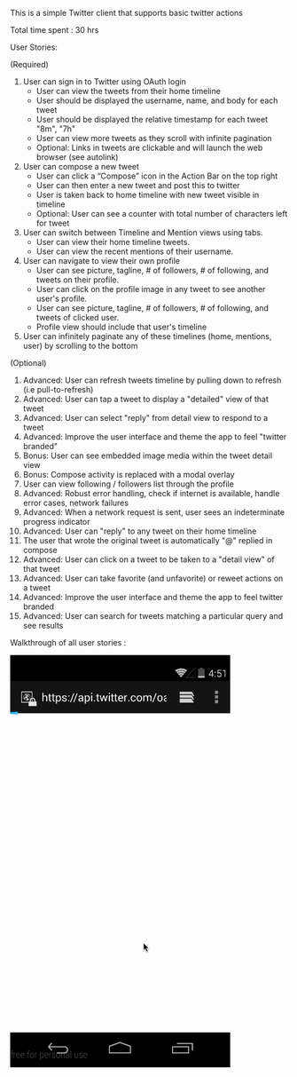 This is a simple Twitter client that supports basic twitter actions 

Total time spent : 30 hrs

User Stories:

(Required)

1. User can sign in to Twitter using OAuth login
    - User can view the tweets from their home timeline
    - User should be displayed the username, name, and body for each tweet
    - User should be displayed the relative timestamp for each tweet "8m", "7h"
    - User can view more tweets as they scroll with infinite pagination
    - Optional: Links in tweets are clickable and will launch the web browser (see autolink)
2. User can compose a new tweet
    - User can click a “Compose” icon in the Action Bar on the top right
    - User can then enter a new tweet and post this to twitter
    - User is taken back to home timeline with new tweet visible in timeline
    - Optional: User can see a counter with total number of characters left for tweet
3. User can switch between Timeline and Mention views using tabs.
    - User can view their home timeline tweets.
    - User can view the recent mentions of their username.
4. User can navigate to view their own profile
    - User can see picture, tagline, # of followers, # of following, and tweets on their profile.
    - User can click on the profile image in any tweet to see another user's profile.
    - User can see picture, tagline, # of followers, # of following, and tweets of clicked user.
    - Profile view should include that user's timeline
5. User can infinitely paginate any of these timelines (home, mentions, user) by scrolling to the bottom

(Optional)

1. Advanced: User can refresh tweets timeline by pulling down to refresh (i.e pull-to-refresh)
2. Advanced: User can tap a tweet to display a "detailed" view of that tweet
3. Advanced: User can select "reply" from detail view to respond to a tweet
4. Advanced: Improve the user interface and theme the app to feel "twitter branded"
5. Bonus: User can see embedded image media within the tweet detail view
6. Bonus: Compose activity is replaced with a modal overlay
7. User can view following / followers list through the profile
8. Advanced: Robust error handling, check if internet is available, handle error cases, network failures
9. Advanced: When a network request is sent, user sees an indeterminate progress indicator
10. Advanced: User can "reply" to any tweet on their home timeline
11. The user that wrote the original tweet is automatically "@" replied in compose
12. Advanced: User can click on a tweet to be taken to a "detail view" of that tweet
13. Advanced: User can take favorite (and unfavorite) or reweet actions on a tweet
14. Advanced: Improve the user interface and theme the app to feel twitter branded
15. Advanced: User can search for tweets matching a particular query and see results

Walkthrough of all user stories : 

![ScreenShot](https://github.com/netra-m/MySimpleTweets/blob/master/TwitterClientDemo.gif)
